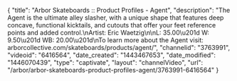 {
    "title": "Arbor Skateboards :: Product Profiles - Agent",
    "description": "The Agent is the ultimate alley slasher, with a unique shape that features deep concave, functional kicktails, and cutouts that offer your feet reference points and added control.\nArtist: Eric Waetzig\n\nL: 35.00\u201d W: 9.50\u201d WB: 20.00\u201d\nTo learn more about the Agent visit: arborcollective.com\/skateboards\/products\/agent\/",
    "channelid": "3763991",
    "videoid": "6416564",
    "date_created": "1443467653",
    "date_modified": "1446070439",
    "type": "captivate",
    "layout": "channelVideo",
    "url": "\/arbor\/arbor-skateboards-product-profiles-agent\/3763991-6416564"
}
